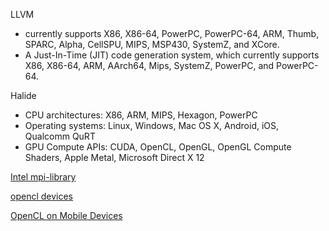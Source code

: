 
LLVM

- currently supports X86, X86-64, PowerPC, PowerPC-64, ARM, Thumb, SPARC, Alpha, CellSPU, MIPS, MSP430, SystemZ, and XCore.
- A Just-In-Time (JIT) code generation system, which currently supports X86, X86-64, ARM, AArch64, Mips, SystemZ, PowerPC, and PowerPC-64.


Halide

- CPU architectures: X86, ARM, MIPS, Hexagon, PowerPC
- Operating systems: Linux, Windows, Mac OS X, Android, iOS, Qualcomm QuRT
- GPU Compute APIs: CUDA, OpenCL, OpenGL, OpenGL Compute Shaders, Apple Metal, Microsoft Direct X 12



[Intel mpi-library](https://software.intel.com/en-us/mpi-library)


[opencl devices](https://www.khronos.org/conformance/adopters/conformant-products/opencl)


[OpenCL on Mobile Devices](http://arrayfire.com/opencl-on-mobile-devices/)
